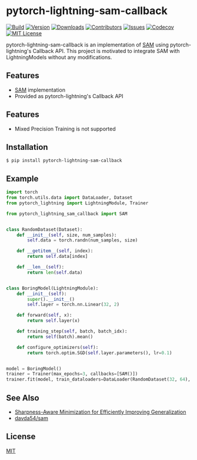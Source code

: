 # pytorch-lightning-sam-callback
[![Build][build-shiled]][build-url]
[![Version][version-shield]][version-url]
[![Downloads][download-shield]][download-url]
[![Contributors][contributors-shield]][contributors-url]
[![Issues][issues-shield]][issues-url]
[![Codecov][codecov-shield]][codecov-url]
[![MIT License][license-shield]][license-url]

pytorch-lightning-sam-callback is an implementation of [SAM](https://arxiv.org/abs/2010.01412) using pytorch-lightning's Callback API.
This project is motivated to integrate SAM with LightningModels without any modifications.

## Features
* [SAM](https://arxiv.org/abs/2010.01412) implementation
* Provided as pytorch-lightning's Callback API

## Features
* Mixed Precision Training is not supported

## Installation
```
$ pip install pytorch-lightning-sam-callback
```

## Example
```python
import torch
from torch.utils.data import DataLoader, Dataset
from pytorch_lightning import LightningModule, Trainer

from pytorch_lightning_sam_callback import SAM


class RandomDataset(Dataset):
    def __init__(self, size, num_samples):
        self.data = torch.randn(num_samples, size)

    def __getitem__(self, index):
        return self.data[index]

    def __len__(self):
        return len(self.data)


class BoringModel(LightningModule):
    def __init__(self):
        super().__init__()
        self.layer = torch.nn.Linear(32, 2)

    def forward(self, x):
        return self.layer(x)

    def training_step(self, batch, batch_idx):
        return self(batch).mean()

    def configure_optimizers(self):
        return torch.optim.SGD(self.layer.parameters(), lr=0.1)


model = BoringModel()
trainer = Trainer(max_epochs=3, callbacks=[SAM()])
trainer.fit(model, train_dataloaders=DataLoader(RandomDataset(32, 64), batch_size=2))
```

## See Also
* [Sharpness-Aware Minimization for Efficiently Improving Generalization](https://arxiv.org/abs/2010.01412)
* [davda54/sam](https://github.com/davda54/sam)

## License
[MIT](https://github.com/ar90n/pytorch-lightning-sam-callback/blob/main/LICENSE)

[download-shield]: https://img.shields.io/pypi/dm/pytorch-lightning-sam-callback?style=flat
[download-url]: https://pypi.org/project/pytorch-lightning-sam-callback/
[version-shield]: https://img.shields.io/pypi/v/pytorch-lightning-sam-callback?style=flat
[version-url]: https://pypi.org/project/pytorch-lightning-sam-callback/
[build-shiled]: https://img.shields.io/github/workflow/status/ar90n/pytorch-lightning-sam-callback/CI%20testing/main
[build-url]: https://github.com/ar90n/pytorch-lightning-sam-callback/actions/workflows/ci-testing.yml
[contributors-shield]: https://img.shields.io/github/contributors/ar90n/pytorch-lightning-sam-callback.svg?style=flat
[contributors-url]: https://github.com/ar90n/pytorch-lightning-sam-callback/graphs/contributors
[issues-shield]: https://img.shields.io/github/issues/ar90n/pytorch-lightning-sam-callback.svg?style=flat
[issues-url]: https://github.com/ar90n/pytorch-lightning-sam-callback/issues
[license-shield]: https://img.shields.io/github/license/ar90n/pytorch-lightning-sam-callback.svg?style=flat
[license-url]: https://github.com/ar90n/pytorch-lightning-sam-callback/blob/master/LICENSE.txt
[codecov-shield]: https://codecov.io/gh/ar90n/pytorch-lightning-sam-callback/branch/main/graph/badge.svg?token=8GKU96ODLY
[codecov-url]: https://codecov.io/gh/ar90n/pytorch-lightning-sam-callback
